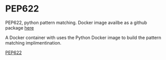 # PEP622
PEP622, python pattern matching. Docker image availbe as a github package [here](https://github.com/baileywickham/PEP622/packages/418168)

A Docker container with uses the Python Docker image to build the pattern matching implimentination.

[PEP622](https://github.com/gvanrossum/patma)
